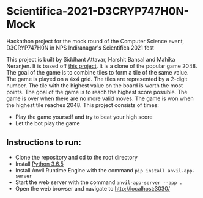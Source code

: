 # Scientifica-2021-D3CRYP747H0N-Mock
Hackathon project for the mock round of the Computer Science event, D3CRYP747H0N in NPS Indiranagar's Scientifica 2021 fest

This project is built by Siddhant Attavar, Harshit Bansal and Mahika Neranjen. It is based off [this project](https://github.com/SiddhantAttavar/2048-AI). It is a clone of the popular game 2048. The goal of the game is to combine tiles to form a tile of the same value. The game is played on a 4x4 grid. The tiles are represented by a 2-digit number. The tile with the highest value on the board is worth the most points. The goal of the game is to reach the highest score possible. The game is over when there are no more valid moves. The game is won when the highest tile reaches 2048. This project consists of times:
 - Play the game yourself and try to beat your high score
 - Let the bot play the game

## Instructions to run:
 - Clone the repository and cd to the root directory
 - Install [Python 3.6.5](https://www.python.org/downloads/)
 - Install Anvil Runtime Engine with the command `pip install anvil-app-server`
 - Start the web server with the command `anvil-app-server --app .`
 - Open the web browser and navigate to [http://localhost:3030/](http://localhost:3030/)